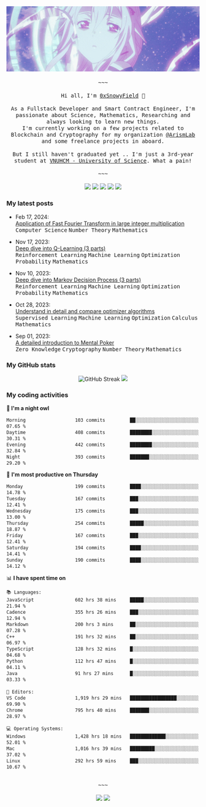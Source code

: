 <div align='center'>
<img src="./assets/banner.gif" alt="Banner" width="1000" />
  <samp>
    </br></br>~~~</br></br>
    Hi all, I'm <a href="https://snowyfield.me/">0xSnowyField</a> 🧸
    </br></br>
    As a Fullstack Developer and Smart Contract Engineer, I'm passionate about Science, Mathematics, Researching and always looking to learn new things.</br> I'm currently working on a few projects related to Blockchain and Cryptography for my organization <a href="https://github.com/ArismLab">@ArismLab</a> and some freelance projects in aboard.
    </br></br>
    But I still haven't graduated yet .. I'm just a 3rd-year student at <a href="https://en.hcmus.edu.vn/">VNUHCM - University of Science</a>. What a pain!
    </br></br>~~~</br></br>
  </samp>
  <a href = "https://wakatime.com/@SnowyField1906" target="_blank"><img src="https://img.shields.io/badge/-Wakatime-000000?style=for-the-badge&logo=wakatime&logoColor=white"></a>
  <a href="https://linkedin.com/in/NHThuan" target="_blank"><img src="https://img.shields.io/badge/-LinkedIn-0A66C2?style=for-the-badge&logo=linkedin&logoColor=white"></a>
  <a href="https://stackoverflow.com/users/17358240/snowyfield" target="_blank"><img src="https://img.shields.io/badge/StackOverflow-F58025?style=for-the-badge&logo=stackoverflow&logoColor=white" target="_blank"></a>
  <a href="https://facebook.com/SnowyField1906" target="_blank"><img src="https://img.shields.io/badge/-Facebook-0A66C2?style=for-the-badge&logo=facebook&logoColor=white"></a>
  <a href="https://x.com/SnowyField1906" target="_blank"><img src="https://img.shields.io/badge/-Twitter-000000?style=for-the-badge&logo=x&logoColor=white"></a>
</div>

### My latest posts

- Feb 17, 2024\: <br/>
  <a href="https://www.snowyfield.me/posts/ung-dung-fast-fourier-transform-trong-phep-nhan-so-nguyen-lon" target="_blank">Application of Fast Fourier Transform in large integer multiplication</a><br/>
  <kbd>Computer Science</kbd> <kbd>Number Theory</kbd> <kbd>Mathematics</kbd>
  
- Nov 17, 2023\: <br/>
  <a href="https://www.snowyfield.me/posts/hieu-sau-ve-q-learning-phan-1" target="_blank">Deep dive into Q-Learning (3 parts)</a><br/>
  <kbd>Reinforcement Learning</kbd> <kbd>Machine Learning</kbd> <kbd>Optimization</kbd> <kbd>Probability</kbd> <kbd>Mathematics</kbd>
  
- Nov 10, 2023\: <br/>
  <a href="https://www.snowyfield.me/posts/hieu-sau-ve-markov-decision-process-phan-1" target="_blank">Deep dive into Markov Decision Process (3 parts)</a><br/>
  <kbd>Reinforcement Learning</kbd> <kbd>Machine Learning</kbd> <kbd>Optimization</kbd> <kbd>Probability</kbd> <kbd>Mathematics</kbd>
  
- Oct 28, 2023\: <br/>
  <a href="https://www.snowyfield.me/posts/tim-hieu-chi-tiet-va-so-sanh-cac-thuat-toan-optimizer" target="_blank">Understand in detail and compare optimizer algorithms</a><br/>
  <kbd>Supervised Learning</kbd> <kbd>Machine Learning</kbd> <kbd>Optimization</kbd> <kbd>Calculus</kbd> <kbd>Mathematics</kbd>
  
- Sep 01, 2023\: <br/>
  <a href="https://www.snowyfield.me/posts/gioi-thieu-chi-tiet-ve-bai-toan-mental-poker" target="_blank">A detailed introduction to Mental Poker</a><br/>
  <kbd>Zero Knowledge</kbd> <kbd>Cryptography</kbd> <kbd>Number Theory</kbd> <kbd>Mathematics</kbd>

### My GitHub stats

<div align="center">
  <img src="https://github-readme-streak-stats.herokuapp.com?user=SnowyFIeld1906&theme=swift&hide_border=true&date_format=M%20j%5B%2C%20Y%5D&card_width=1000" alt="GitHub Streak" />
  <img src='http://github-profile-summary-cards.vercel.app/api/cards/profile-details?username=SnowyFIeld1906&theme=swift' width='1000px'/>
</div>

### My coding activities

<!--START_SECTION:waka-->
**🦉 I'm a night owl** 

```text
Morning                  103 commits         ██░░░░░░░░░░░░░░░░░░░░░░░   07.65 % 
Daytime                  408 commits         ████████░░░░░░░░░░░░░░░░░   30.31 % 
Evening                  442 commits         ████████░░░░░░░░░░░░░░░░░   32.84 % 
Night                    393 commits         ███████░░░░░░░░░░░░░░░░░░   29.20 % 
```
📅 **I'm most productive on Thursday** 

```text
Monday                   199 commits         ████░░░░░░░░░░░░░░░░░░░░░   14.78 % 
Tuesday                  167 commits         ███░░░░░░░░░░░░░░░░░░░░░░   12.41 % 
Wednesday                175 commits         ███░░░░░░░░░░░░░░░░░░░░░░   13.00 % 
Thursday                 254 commits         █████░░░░░░░░░░░░░░░░░░░░   18.87 % 
Friday                   167 commits         ███░░░░░░░░░░░░░░░░░░░░░░   12.41 % 
Saturday                 194 commits         ████░░░░░░░░░░░░░░░░░░░░░   14.41 % 
Sunday                   190 commits         ████░░░░░░░░░░░░░░░░░░░░░   14.12 % 
```


📊 **I have spent time on** 

```text
📚 Languages: 
JavaScript               602 hrs 38 mins     █████░░░░░░░░░░░░░░░░░░░░   21.94 % 
Cadence                  355 hrs 26 mins     ███░░░░░░░░░░░░░░░░░░░░░░   12.94 % 
Markdown                 200 hrs 3 mins      ██░░░░░░░░░░░░░░░░░░░░░░░   07.28 % 
C++                      191 hrs 32 mins     ██░░░░░░░░░░░░░░░░░░░░░░░   06.97 % 
TypeScript               128 hrs 32 mins     █░░░░░░░░░░░░░░░░░░░░░░░░   04.68 % 
Python                   112 hrs 47 mins     █░░░░░░░░░░░░░░░░░░░░░░░░   04.11 % 
Java                     91 hrs 27 mins      █░░░░░░░░░░░░░░░░░░░░░░░░   03.33 % 

📑 Editors: 
VS Code                  1,919 hrs 29 mins   █████████████████░░░░░░░░   69.90 % 
Chrome                   795 hrs 40 mins     ███████░░░░░░░░░░░░░░░░░░   28.97 % 

💻 Operating Systems: 
Windows                  1,428 hrs 18 mins   █████████████░░░░░░░░░░░░   52.01 % 
Mac                      1,016 hrs 39 mins   █████████░░░░░░░░░░░░░░░░   37.02 % 
Linux                    292 hrs 59 mins     ███░░░░░░░░░░░░░░░░░░░░░░   10.67 % 
```

<div align='center'><samp></br>~~~</br></br></samp><img src='http://img.shields.io/badge/2.7%20thousand%20coding%20hours-black?style=for-the-badge' /> <img src='https://img.shields.io/badge/3.5%20million%20lines%20of%20code-black?style=for-the-badge' /></div>


<!--END_SECTION:waka-->
